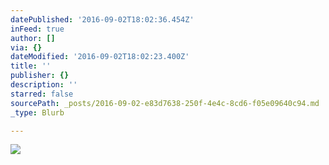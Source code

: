 ```yaml
---
datePublished: '2016-09-02T18:02:36.454Z'
inFeed: true
author: []
via: {}
dateModified: '2016-09-02T18:02:23.400Z'
title: ''
publisher: {}
description: ''
starred: false
sourcePath: _posts/2016-09-02-e83d7638-250f-4e4c-8cd6-f05e09640c94.md
_type: Blurb

---
```

![](https://the-grid-user-content.s3-us-west-2.amazonaws.com/d915d393-1e12-41f9-9635-cf4f3c873a1f.jpg)